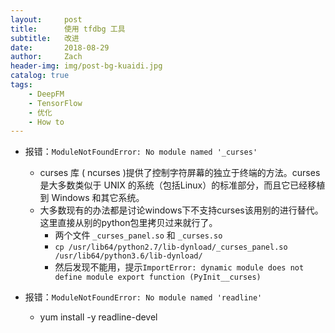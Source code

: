 ```yaml
---
layout:     post
title:      使用 tfdbg 工具
subtitle:   改进
date:       2018-08-29
author:     Zach
header-img: img/post-bg-kuaidi.jpg
catalog: true
tags:
    - DeepFM
    - TensorFlow
    - 优化
    - How to
---
```



- 报错：```ModuleNotFoundError: No module named '_curses'```
    + curses 库 ( ncurses )提供了控制字符屏幕的独立于终端的方法。curses 是大多数类似于 UNIX 的系统（包括Linux）的标准部分，而且它已经移植到 Windows 和其它系统。
    + 大多数现有的办法都是讨论windows下不支持curses该用别的进行替代。这里直接从别的python包里拷贝过来就行了。
        * 两个文件 ```_curses_panel.so``` 和  ```_curses.so```
        * ```cp /usr/lib64/python2.7/lib-dynload/_curses_panel.so /usr/lib64/python3.6/lib-dynload/ ```
        * 然后发现不能用，提示```ImportError: dynamic module does not define module export function (PyInit__curses)```
    

- 报错：```ModuleNotFoundError: No module named 'readline' ```
    + yum install -y readline-devel

